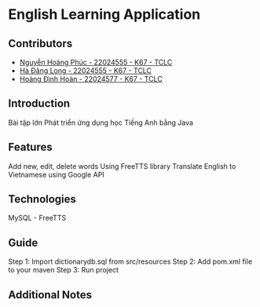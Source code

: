 # English Learning Application

## Contributors

- [Nguyễn Hoàng Phúc - 22024555 - K67 - TCLC](https://github.com/nphuc0111dev)
- [Hà Đăng Long - 22024555 - K67 - TCLC](https://github.com/lh6104)
- [Hoàng Đình Hoàn - 22024577 - K67 - TCLC](https://github.com/o0osineee)
## Introduction

Bài tập lớn Phát triển ứng dụng học Tiếng Anh bằng Java

## Features

Add new, edit, delete words
Using FreeTTS library
Translate English to Vietnamese using Google API

## Technologies

MySQL - FreeTTS 

## Guide

Step 1: Import dictionarydb.sql from src/resources
Step 2: Add pom.xml file to your maven 
Step 3: Run project

## Additional Notes
